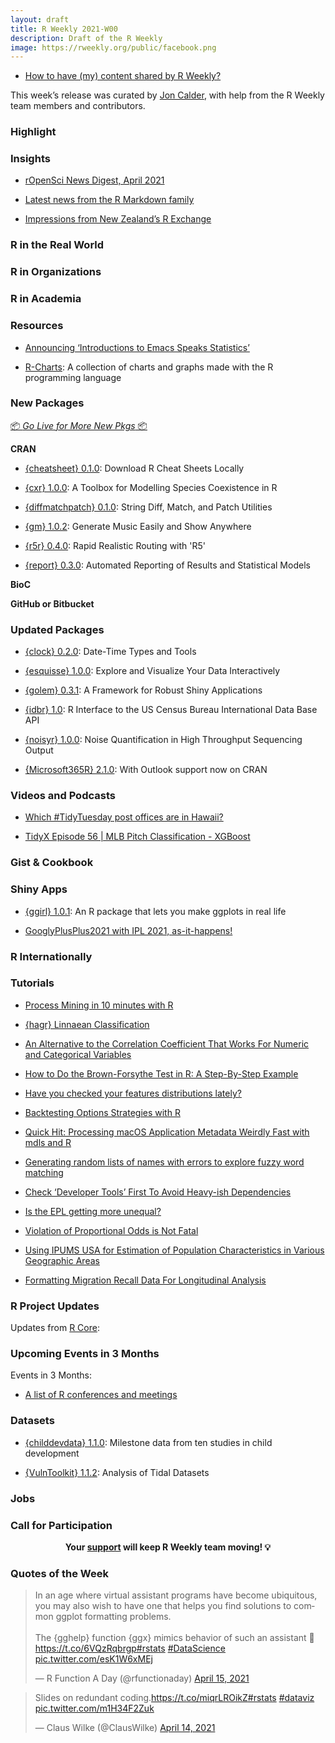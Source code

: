 ```yaml
---
layout: draft
title: R Weekly 2021-W00
description: Draft of the R Weekly
image: https://rweekly.org/public/facebook.png
---
```


+ [How to have (my) content shared by R Weekly?](https://github.com/rweekly/rweekly.org#how-to-have-my-content-shared-by-r-weekly)

This week’s release was curated by [Jon Calder](https://twitter.com/jonmcalder), with help from the R Weekly team members and contributors.

###  Highlight



### Insights

+ [rOpenSci News Digest, April 2021](https://ropensci.org/blog/2021/04/16/latest-ropensci-news-digest/)

+ [Latest news from the R Markdown family](https://blog.rstudio.com/2021/04/15/2021-spring-rmd-news/)

+ [Impressions from New Zealand’s R Exchange](https://blog.rstudio.com/2021/04/14/impressions-from-new-zealand-s-r-exchange/)

### R in the Real World



###  R in Organizations



###  R in Academia



###  Resources

+ [Announcing ‘Introductions to Emacs Speaks Statistics’](http://dirk.eddelbuettel.com/blog/2021/04/15#announcing_ess_intros)

+ [R-Charts](https://r-charts.com/): A collection of charts and graphs made with the R programming language

###  New Packages

<p class="added-hostname"><a href="https://rweekly.org/live" target="_blank" class="externalLink">📦 <i>Go Live for More New Pkgs</i> 📦</a></p>

**CRAN**

+ [{cheatsheet} 0.1.0](https://technistema.com/posts/announcing-the-cheatsheet-package/): Download R Cheat Sheets Locally

+ [{cxr} 1.0.0](https://cran.r-project.org/package=cxr): A Toolbox for Modelling Species Coexistence in R

+ [{diffmatchpatch} 0.1.0](https://cran.r-project.org/package=diffmatchpatch): String Diff, Match, and Patch Utilities

+ [{gm} 1.0.2](https://flujoo.github.io/gm/): Generate Music Easily and Show Anywhere

+ [{r5r} 0.4.0](https://cran.r-project.org/package=r5r): Rapid Realistic Routing with 'R5'

+ [{report} 0.3.0](https://cran.r-project.org/package=report): Automated Reporting of Results and Statistical Models

**BioC**



**GitHub or Bitbucket**


### Updated Packages

+ [{clock} 0.2.0](https://cran.r-project.org/package=clock): Date-Time Types and Tools

+ [{esquisse} 1.0.0](https://cran.r-project.org/package=esquisse): Explore and Visualize Your Data Interactively

+ [{golem} 0.3.1](https://cran.r-project.org/package=golem): A Framework for Robust Shiny Applications

+ [{idbr} 1.0](https://cran.r-project.org/package=idbr): R Interface to the US Census Bureau International Data Base API

+ [{noisyr} 1.0.0](https://cran.r-project.org/package=noisyr): Noise Quantification in High Throughput Sequencing Output

+ [{Microsoft365R} 2.1.0](https://blog.revolutionanalytics.com/2021/04/microsoft365r-210-with-outlook-support-now-on-cran.html): With Outlook support now on CRAN

###  Videos and Podcasts

+ [Which #TidyTuesday post offices are in Hawaii?](https://juliasilge.com/blog/hawaii-post-offices/)

+ [TidyX Episode 56 | MLB Pitch Classification - XGBoost](https://www.youtube.com/watch?v=avesIMF5UVg)

### Gist & Cookbook



### Shiny Apps

+ [{ggirl} 1.0.1](https://jnolis.com/blog/introducing_ggirl/): An R package that lets you make ggplots in real life

+ [GooglyPlusPlus2021 with IPL 2021, as-it-happens!](https://gigadom.in/2021/04/11/googlyplusplus2021-with-ipl-2021-as-it-happens/)

### R Internationally



###  Tutorials

+ [Process Mining in 10 minutes with R](https://medium.com/process-mining-and-analytics/process-mining-in-10-minutes-with-r-1ab28ed74e81)

+ [{hagr} Linnaean Classification](https://datawookie.dev/blog/2021/04/hagr-linnaean-classification/)

+ [An Alternative to the Correlation Coefficient That Works For Numeric and Categorical Variables](https://rviews.rstudio.com/2021/04/15/an-alternative-to-the-correlation-coefficient-that-works-for-numeric-and-categorical-variables/)

+ [How to Do the Brown-Forsythe Test in R: A Step-By-Step Example](https://www.marsja.se/how-to-do-the-brown-forsythe-test-in-r/)

+ [Have you checked your features distributions lately?](https://nc233.com/2021/04/have-you-checked-your-features-distributions-lately/)

+ [Backtesting Options Strategies with R](https://blog.ephorie.de/backtesting-options-strategies-with-r)

+ [Quick Hit: Processing macOS Application Metadata Weirdly Fast with mdls and R](https://rud.is/b/2021/04/13/quick-hit-processing-macos-application-metadata-weirdly-fast-with-mdls-and-r/)

+ [Generating random lists of names with errors to explore fuzzy word matching](https://www.rdatagen.net/post/2021-04-13-generating-random-lists-of-names-with-errors-to-explore-fuzzy-word-matching/)

+ [Check ‘Developer Tools’ First To Avoid Heavy-ish Dependencies](https://rud.is/b/2021/04/12/check-developer-tools-first-to-avoid-heavy-ish-dependencies/)

+ [Is the EPL getting more unequal?](https://statisticaloddsandends.wordpress.com/2021/04/12/is-the-epl-getting-more-unequal/)

+ [Violation of Proportional Odds is Not Fatal](https://www.fharrell.com/post/po/)

+ [Using IPUMS USA for Estimation of Population Characteristics in Various Geographic Areas](https://coreysparks.github.io/posts/2021-04-14-mapping-ipums-estimates/)

+ [Formatting Migration Recall Data For Longitudinal Analysis](https://ipums.github.io/pma-data-hub/posts/2021-04-15-migration-discovery/)

<!--<div class="post-more-begin></div><div class="post-more-end"></div>-->

###  R Project Updates

Updates from [R Core](http://developer.r-project.org/blosxom.cgi/R-devel/NEWS):


###  Upcoming Events in 3 Months

Events in 3 Months:

+ [A list of R conferences and meetings](https://jumpingrivers.github.io/meetingsR/virtual-events.html)


### Datasets

+ [{childdevdata} 1.1.0](https://d-score.org/childdevdata/): Milestone data from ten studies in child development

+ [{VulnToolkit} 1.1.2](https://github.com/troyhill/VulnToolkit): Analysis of Tidal Datasets

### Jobs




###  Call for Participation

<p class="hide-support added-hostname support-rweekly" style="text-align: center;font-weight: bold;">Your <a class="non-visited externalLink" href="https://www.patreon.com/rweekly" onclick="pas(this)">support</a> will keep R Weekly team moving! 💡</p>

###  Quotes of the Week

<blockquote class="twitter-tweet"><p lang="en" dir="ltr">In an age where virtual assistant programs have become ubiquitous, you may also wish to have one that helps you find solutions to common ggplot formatting problems.<br><br>The {gghelp} function {ggx} mimics behavior of such an assistant 📝<a href="https://t.co/6VQzRqbrgp">https://t.co/6VQzRqbrgp</a><a href="https://twitter.com/hashtag/rstats?src=hash&amp;ref_src=twsrc%5Etfw">#rstats</a> <a href="https://twitter.com/hashtag/DataScience?src=hash&amp;ref_src=twsrc%5Etfw">#DataScience</a> <a href="https://t.co/esK1W6xMEj">pic.twitter.com/esK1W6xMEj</a></p>&mdash; R Function A Day (@rfunctionaday) <a href="https://twitter.com/rfunctionaday/status/1382587044560519168?ref_src=twsrc%5Etfw">April 15, 2021</a></blockquote> <script async src="https://platform.twitter.com/widgets.js" charset="utf-8"></script>

<blockquote class="twitter-tweet"><p lang="en" dir="ltr">Slides on redundant coding.<a href="https://t.co/miqrLROikZ">https://t.co/miqrLROikZ</a><a href="https://twitter.com/hashtag/rstats?src=hash&amp;ref_src=twsrc%5Etfw">#rstats</a> <a href="https://twitter.com/hashtag/dataviz?src=hash&amp;ref_src=twsrc%5Etfw">#dataviz</a> <a href="https://t.co/m1H34F2Zuk">pic.twitter.com/m1H34F2Zuk</a></p>&mdash; Claus Wilke (@ClausWilke) <a href="https://twitter.com/ClausWilke/status/1382451822053314562?ref_src=twsrc%5Etfw">April 14, 2021</a></blockquote> <script async src="https://platform.twitter.com/widgets.js" charset="utf-8"></script>
